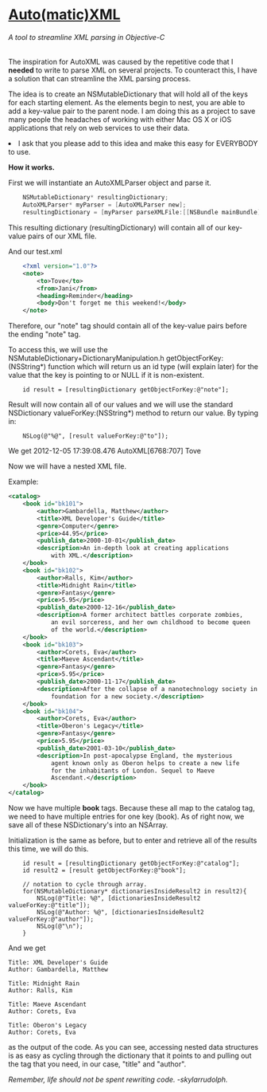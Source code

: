 <h1><u>Auto(matic)XML</u></h1>
<h6>A tool to streamline XML parsing in Objective-C</h6>

<p>The inspiration for AutoXML was caused by the repetitive code that I <b>needed</b> to write to parse XML on several projects. To counteract this, I have a solution that can streamline the XML parsing process.

The idea is to create an NSMutableDictionary that will hold all of the keys for each starting element. As the elements begin to nest, you are able to add a key-value pair to the parent node. I am doing this as a project to save many people the headaches of working with either Mac OS X or iOS applications that rely on web services to use their data. 

<li>I ask that you please add to this idea and make this easy for EVERYBODY to use. 

<b>How it works.</b>

First we will instantiate an AutoXMLParser object and parse it. 

```objective-c
    NSMutableDictionary* resultingDictionary;
    AutoXMLParser* myParser = [AutoXMLParser new];
    resultingDictionary = [myParser parseXMLFile:[[NSBundle mainBundle]pathForResource:@"test" ofType:@"xml"]];
```
This resulting dictionary (resultingDictionary) will contain all of our key-value pairs of our XML file.

And our test.xml

```xml
    <?xml version="1.0"?>
    <note>
        <to>Tove</to>
        <from>Jani</from>
        <heading>Reminder</heading>
        <body>Don't forget me this weekend!</body>
    </note>
```

Therefore, our "note" tag should contain all of the key-value pairs before the ending "note" tag. 

To access this, we will use the NSMutableDictionary+DictionaryManipulation.h getObjectForKey:(NSString*) function which will return us an id type (will explain later) for the value that the key is pointing to or NULL if it is non-existent. 

```smalltalk
    id result = [resultingDictionary getObjectForKey:@"note"];
```

Result will now contain all of our values and we will use the standard NSDictionary valueForKey:(NSString*) method to return our value. 
By typing in: 

```smalltalk
    NSLog(@"%@", [result valueForKey:@"to"]);
```
We get
    2012-12-05 17:39:08.476 AutoXML[6768:707] Tove

Now we will have a nested XML file.

Example:
```xml
<catalog>
    <book id="bk101">
        <author>Gambardella, Matthew</author>
        <title>XML Developer's Guide</title>
        <genre>Computer</genre>
        <price>44.95</price>
        <publish_date>2000-10-01</publish_date>
        <description>An in-depth look at creating applications 
            with XML.</description>
    </book>
    <book id="bk102">
        <author>Ralls, Kim</author>
        <title>Midnight Rain</title>
        <genre>Fantasy</genre>
        <price>5.95</price>
        <publish_date>2000-12-16</publish_date>
        <description>A former architect battles corporate zombies, 
            an evil sorceress, and her own childhood to become queen 
            of the world.</description>
    </book>
    <book id="bk103">
        <author>Corets, Eva</author>
        <title>Maeve Ascendant</title>
        <genre>Fantasy</genre>
        <price>5.95</price>
        <publish_date>2000-11-17</publish_date>
        <description>After the collapse of a nanotechnology society in England, the young survivors lay the 
            foundation for a new society.</description>
    </book>
    <book id="bk104">
        <author>Corets, Eva</author>
        <title>Oberon's Legacy</title>
        <genre>Fantasy</genre>
        <price>5.95</price>
        <publish_date>2001-03-10</publish_date>
        <description>In post-apocalypse England, the mysterious 
            agent known only as Oberon helps to create a new life 
            for the inhabitants of London. Sequel to Maeve 
            Ascendant.</description>
    </book>
</catalog>
```

Now we have multiple <b>book</b> tags. Because these all map to the catalog tag, we need to have multiple entries for one key (book). As of right now, we save all of these NSDictionary's into an NSArray.

Initialization is the same as before, but to enter and retrieve all of the results this time, we will do this.

```smalltalk
    id result = [resultingDictionary getObjectForKey:@"catalog"];
    id result2 = [result getObjectForKey:@"book"];
    
    // notation to cycle through array.
    for(NSMutableDictionary* dictionariesInsideResult2 in result2){
        NSLog(@"Title: %@", [dictionariesInsideResult2 valueForKey:@"title"]);
        NSLog(@"Author: %@", [dictionariesInsideResult2 valueForKey:@"author"]);
        NSLog(@"\n");
    }
```

And we get 

```
Title: XML Developer's Guide
Author: Gambardella, Matthew

Title: Midnight Rain
Author: Ralls, Kim

Title: Maeve Ascendant
Author: Corets, Eva

Title: Oberon's Legacy
Author: Corets, Eva

```
as the output of the code. As you can see, accessing nested data structures is as easy as cycling through the dictionary that it points to and pulling out the tag that you need, in our case, "title" and "author". 


<i>Remember, life should not be spent rewriting code.
-skylarrudolph.